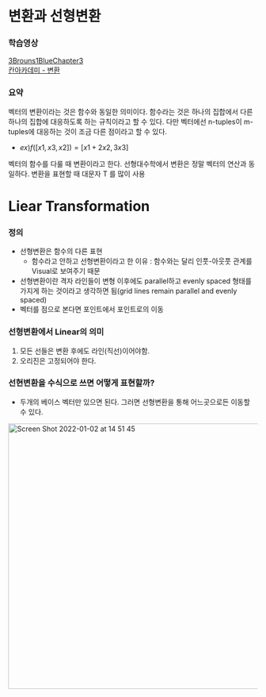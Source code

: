 # 변환과 선형변환

### 학습영상

[3Brouns1BlueChapter3](https://www.youtube.com/watch?v=kYB8IZa5AuE&list=PLZHQObOWTQDPD3MizzM2xVFitgF8hE_ab&index=3)
</br>
[칸아카데미 - 변환](https://ko.khanacademy.org/math/linear-algebra/matrix-transformations/linear-transformations/v/vector-transformations)

### 요약
벡터의 변환이라는 것은 함수와 동일한 의미이다. 함수라는 것은 하나의 집합에서 다른 하나의 집합에 대응하도록 하는 규칙이라고 할 수 있다. 다만 벡터에선 n-tuples이 m-tuples에 대응하는 것이 조금 다른 점이라고 할 수 있다. 

- $ex ) f([x1,x3, x2])  = [ x1 + 2x2, 3x3]$

벡터의 함수를 다룰 때 변환이라고 한다. 선형대수학에서 변환은 정말 벡터의 연산과 동일하다. 변환을 표현할 때  대문자 T 를 많이 사용 

# Liear Transformation

### 정의

- 선형변환은 함수의 다른 표현
    - 함수라고 안하고 선형변환이라고 한 이유 :  함수와는 달리 인풋-아웃풋 관계를 Visual로 보여주기 때문
- 선형변환이란 격자 라인들이 변형 이후에도 parallel하고 evenly spaced 형태를 가지게 하는 것이라고 생각하면 됨(grid lines remain parallel and evenly spaced)
- 벡터를 점으로 본다면 포인트에서 포인트로의 이동

### 선형변환에서 Linear의 의미

1. 모든 선들은 변환 후에도 라인(직선)이어야함. 
2. 오리진은 고정되어야 한다. 

### 선현변환을 수식으로 쓰면 어떻게 표현할까?

- 두개의 베이스 벡터만 있으면 된다. 그러면 선형변환을 통해 어느곳으로든 이동할 수 있다.
<img width="535" alt="Screen Shot 2022-01-02 at 14 51 45" src="https://user-images.githubusercontent.com/34529917/147867898-bfea4f7a-1f11-477e-a7b9-909f539cdee8.png">
